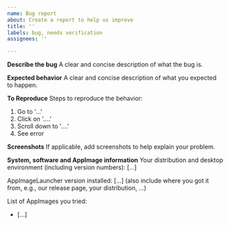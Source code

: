 ```yaml
---
name: Bug report
about: Create a report to help us improve
title: ''
labels: bug, needs verification
assignees: ''

---
```


<!--
Hello there! Thanks for your interest in making AppImageLauncher better. Please fill in as much information as possible about your bug so that we can help you directly, and don't have to play the good old information ping pong.

See also: https://www.chiark.greenend.org.uk/~sgtatham/bugs.html
-->

**Describe the bug**
A clear and concise description of what the bug is.

**Expected behavior**
A clear and concise description of what you expected to happen.

**To Reproduce**
Steps to reproduce the behavior:
1. Go to '...'
2. Click on '....'
3. Scroll down to '....'
4. See error

**Screenshots**
If applicable, add screenshots to help explain your problem.

**System, software and AppImage information**
Your distribution and desktop environment (including version numbers): [...]

AppImageLauncher version installed: [...] (also include where you got it from, e.g., our release page, your distribution, ...)

List of AppImages you tried:
- [...]
